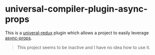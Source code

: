 # universal-compiler-plugin-async-props

This is a [univeral-redux](https://github.com/bdefore/universal-compiler) plugin which allows a project to easily leverage  [async-props](https://github.com/rackt/async-props).

> This project seems to be inactive and I have no idea how to use it.

